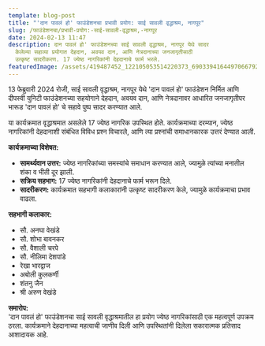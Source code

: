 ```yaml
---
template: blog-post
title: "'दान पावलं हो' फाउंडेशनचा प्रभावी प्रयोग: साई सावली वृद्धाश्रम, नागपूर"
slug: /फाउंडेशनचा/प्रभावी-प्रयोग:-साई-सावली-वृद्धाश्रम,-नागपूर
date: 2024-02-13 11:47
description: दान पावलं हो' फाउंडेशनच्या साई सावली वृद्धाश्रम, नागपूर येथे सादर
  केलेल्या सहाव्या प्रयोगात देहदान, अवयव दान, आणि नेत्रदानाच्या जनजागृतीसाठी
  उत्कृष्ट सादरीकरण. 17 ज्येष्ठ नागरिकांनी देहदानाचे फार्म भरले.
featuredImage: /assets/419487452_122105053514220373_6903394164497066792_n.jpg
---
```



13 फेब्रुवारी 2024 रोजी, साई सावली वृद्धाश्रम, नागपूर येथे 'दान पावलं हो' फाउंडेशन निर्मित आणि दीपस्वी युनिटी फाउंडेशनच्या सहयोगाने देहदान, अवयव दान, आणि नेत्रदानावर आधारित जनजागृतीपर भारूड 'दान पावलं हो' चे सहावे पुष्प सादर करण्यात आले.

या कार्यक्रमात वृद्धाश्रमात असलेले 17 ज्येष्ठ नागरिक उपस्थित होते. कार्यक्रमाच्या दरम्यान, ज्येष्ठ नागरिकांनी देहदानाशी संबंधित विविध प्रश्न विचारले, आणि त्या प्रश्नांची समाधानकारक उत्तरं देण्यात आली.

**कार्यक्रमाच्या विशेषत:**

* **सामर्थ्यवान उत्तर:** ज्येष्ठ नागरिकांच्या समस्यांचे समाधान करण्यात आले, ज्यामुळे त्यांच्या मनातील शंका व भीती दूर झाली.
* **सक्रिय सहभाग:** 17 ज्येष्ठ नागरिकांनी देहदानाचे फार्म भरून दिले.
* **सादरीकरण:** कार्यक्रमात सहभागी कलाकारांनी उत्कृष्ट सादरीकरण केले, ज्यामुळे कार्यक्रमाचा प्रभाव वाढला.

**सहभागी कलाकार:**

* सौ. अनघा वेखंडे
* सौ. शोभा बावनकर
* सौ. वैशाली चरपे
* सौ. नीलिमा देशपांडे
* रेखा भारद्वाज
* अबोली कुलकर्णी
* शंतनु जैन
* श्री अरुण वेखंडे

**समारोप:**\
'दान पावलं हो' फाउंडेशनचा साई सावली वृद्धाश्रमातील हा प्रयोग ज्येष्ठ नागरिकांसाठी एक महत्वपूर्ण उपक्रम ठरला. कार्यक्रमाने देहदानाच्या महत्वाची जाणीव दिली आणि उपस्थितांनी दिलेला सकारात्मक प्रतिसाद आशादायक आहे.